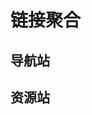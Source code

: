 # <i class="fa-solid fa-link"></i> 链接聚合
<ArticleMetadata />

## 导航站
<Linkcard url="https://mcjpg.org/nav/" title="Minecraft 导航" description="MCJPG 社区 MC 导航" logo="https://mcjpg.org/logo.png"/>

<Linkcard url="https://www.mcnav.net/" title="MC 导航网" description="Minecraft 网址导航站" logo="https://www.mcnav.net/wp-content/uploads/2021/08/1627802438-logo.gif"/>

<Linkcard url="https://mcisee.top/" title="所见皆是Minecraft" description="玩家可以从这里挖掘Minecraft常用资源" logo="https://mcisee.top/assets/icon/favicon.ico"/>

## 资源站
<Linkcard url="https://www.curseforge.com/minecraft" title="
CurseForge" description="A world of endless gaming possibilities for modders and gamers alike." logo="/svg/CurseForge.svg"/>

<Linkcard url="https://modrinth.com/" title="Modrinth" description="The place for Minecraft" logo="https://toolb.cn/favicon/modrinth.com"/>
